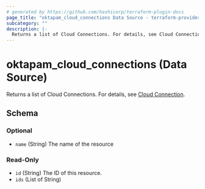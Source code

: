 ```yaml
---
# generated by https://github.com/hashicorp/terraform-plugin-docs
page_title: "oktapam_cloud_connections Data Source - terraform-provider-oktapam"
subcategory: ""
description: |-
  Returns a list of Cloud Connections. For details, see Cloud Connection https://help.okta.com/okta_help.htm?type=oie&id=ext-pam-entitlement-aws-connect.
---
```


# oktapam_cloud_connections (Data Source)

Returns a list of Cloud Connections. For details, see [Cloud Connection](https://help.okta.com/okta_help.htm?type=oie&id=ext-pam-entitlement-aws-connect).



<!-- schema generated by tfplugindocs -->
## Schema

### Optional

- `name` (String) The name of the resource

### Read-Only

- `id` (String) The ID of this resource.
- `ids` (List of String)


